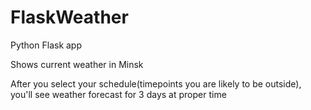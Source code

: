 # FlaskWeather
Python Flask app

Shows current weather in Minsk

After you select your schedule(timepoints you are likely to be outside), you'll see weather forecast for 3 days at proper time
